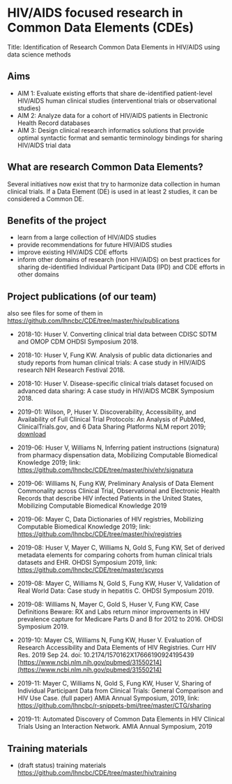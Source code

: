# HIV/AIDS focused research in Common Data Elements (CDEs)

Title: Identification of Research Common Data Elements in HIV/AIDS using data science methods

## Aims
- AIM 1: Evaluate existing efforts that share de-identified patient-level HIV/AIDS human clinical studies (interventional trials or observational studies)
- AIM 2: Analyze data for a cohort of HIV/AIDS patients in Electronic Health Record databases
- AIM 3: Design clinical research informatics solutions that provide optimal syntactic format and semantic terminology bindings for sharing HIV/AIDS trial data


## What are research Common Data Elements?

Several initiatives now exist that try to harmonize data collection in human clinical trials. If a Data Element (DE) is used in at least 2 studies, it can be considered a Common DE. 

## Benefits of the project

- learn from a large collection of HIV/AIDS studies
- provide recommendations for future HIV/AIDS studies
- improve existing HIV/AIDS CDE efforts
- inform other domains of research (non HIV/AIDS) on best practices for sharing de-identified Individual Participant Data (IPD) and CDE efforts in other domains

## Project publications (of our team)

also see files for some of them in https://github.com/lhncbc/CDE/tree/master/hiv/publications

- 2018-10: Huser V. Converting clinical trial data between CDISC SDTM and OMOP CDM OHDSI Symposium 2018.

- 2018-10: Huser V, Fung KW. Analysis of public data dictionaries and study reports from human clinical trials: A case study in HIV/AIDS research NIH Research Festival 2018.

- 2018-10: Huser V. Disease-specific clinical trials dataset focused on advanced data sharing: A case study in HIV/AIDS MCBK Symposium 2018.

- 2019-01: Wilson, P, Huser V. Discoverability, Accessibility, and Availability of Full Clinical Trial Protocols: An Analysis of PubMed, ClinicalTrials.gov, and 6 Data Sharing Platforms NLM report 2019; [download](publications/Protocols-analysis.docx?raw=true)

- 2019-06: Huser V, Williams N, Inferring patient instructions (signatura) from pharmacy dispensation data, Mobilizing Computable Biomedical Knowledge 2019; link: https://github.com/lhncbc/CDE/tree/master/hiv/ehr/signatura

- 2019-06: Williams N, Fung KW, Preliminary Analysis of Data Element Commonality across Clinical Trial, Observational and Electronic Health Records that describe HIV infected Patients in the United States, Mobilizing Computable Biomedical Knowledge 2019

- 2019-06: Mayer C, Data Dictionaries of HIV registries, Mobilizing Computable Biomedical Knowledge 2019; link: https://github.com/lhncbc/CDE/tree/master/hiv/registries 

- 2019-08: Huser V, Mayer C, Williams N, Gold S, Fung KW, Set of derived metadata elements for comparing cohorts from human clinical trials datasets and EHR. OHDSI Symposium 2019, link: https://github.com/lhncbc/CDE/tree/master/scyros

- 2019-08: Mayer C, Williams N, Gold S, Fung KW, Huser V, Validation of Real World Data: Case study in hepatitis C. OHDSI Symposium 2019.

- 2019-08: Williams N, Mayer C, Gold S, Huser V, Fung KW, Case Definitions Beware: RX and Labs return minor improvements in HIV prevalence capture for Medicare Parts D and B for 2012 to 2016. OHDSI Symposium 2019. 

- 2019-10: Mayer CS, Williams N, Fung KW, Huser V. Evaluation of Research Accessibility and Data Elements of HIV Registries. Curr HIV Res. 2019 Sep 24. doi: 10.2174/1570162X17666190924195439 [https://www.ncbi.nlm.nih.gov/pubmed/31550214](https://www.ncbi.nlm.nih.gov/pubmed/31550214)

- 2019-11: Mayer C, Williams N, Gold S, Fung KW, Huser V, Sharing of Individual Participant Data from Clinical Trials: General Comparison and HIV Use Case. (full paper) AMIA Annual Symposium, 2019, link: https://github.com/lhncbc/r-snippets-bmi/tree/master/CTG/sharing 

- 2019-11: Automated Discovery of Common Data Elements in HIV Clinical Trials Using an Interaction Network. AMIA Annual Symposium, 2019

## Training materials

- (draft status) training materials https://github.com/lhncbc/CDE/tree/master/hiv/training 
